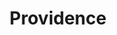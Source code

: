 ---
place: providence-ri
title: Providence
states:
  - RI
type: local
x: -71.4128343
y: 41.8239891
wwc: true
---